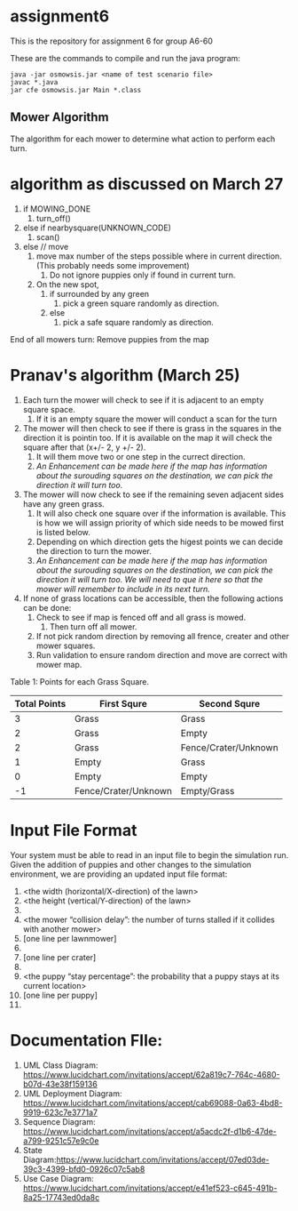 # assignment6
This is the repository for assignment 6 for group A6-60

These are the commands to compile and run the java program:
```
java -jar osmowsis.jar <name of test scenario file>
javac *.java
jar cfe osmowsis.jar Main *.class
```

## Mower Algorithm

The algorithm for each mower to determine what action to perform each turn.
# algorithm as discussed on March 27
1. if MOWING_DONE
    1. turn_off()
2. else if nearbysquare(UNKNOWN_CODE)
    1. scan()
3. else // move
    1. move max number of the steps possible where in current direction. (This probably needs some improvement)
        1. Do not ignore puppies only if found in current turn.
    2. On the new spot,
        1. if surrounded by any green
            1. pick a green square randomly as direction.
        2. else
            1. pick a safe square randomly as direction.
      
End of all mowers turn:
  Remove puppies from the map


# Pranav's algorithm (March 25)
1. Each turn the mower will check to see if it is adjacent to an empty square space. 
    1. If it is an empty square the mower will conduct a scan for the turn
2. The mower will then check to see if there is grass in the squares in the direction it is pointin too. If it is available on the map it will check the square after that (x+/- 2, y +/- 2). 
    1. It will them move two or one step in the currect direction.
    2. _An Enhancement can be made here if the map has information about the surouding squares on the destination, we can pick the direction it will turn too._
3. The mower will now check to see if the remaining seven adjacent sides have any green grass.
    1. It will also check one square over if the information is available. This is how we will assign priority of which side needs to be mowed first is listed below.
    2. Depending on which direction gets the higest points we can decide the direction to turn the mower.
    3. _An Enhancement can be made here if the map has information about the surouding squares on the destination, we can pick the direction it will turn too. We will need to que it here so that the mower will remember to include in its next turn._ 
4. If none of grass locations can be accessible, then the following actions can be done:
    1. Check to see if map is fenced off and all grass is mowed.
        1. Then turn off all mower.
    2. If not pick random direction by removing all frence, creater and other mower squares.
    3. Run validation to ensure random direction and move are correct with mower map.

Table 1: Points for each Grass Square.

Total Points | First Squre | Second Squre
------------ | ------------- | -------------
3 | Grass | Grass
2 | Grass | Empty
2 | Grass | Fence/Crater/Unknown
1 | Empty | Grass
0 | Empty | Empty
-1 | Fence/Crater/Unknown | Empty/Grass


#  Input File Format
Your system must be able to read in an input file to begin the simulation run. Given the addition of
puppies and other changes to the simulation environment, we are providing an updated input file
format:
1. <the width (horizontal/X-direction) of the lawn>
2. <the height (vertical/Y-direction) of the lawn>
3. <the number of lawnmowers being used>
4. <the mower “collision delay”: the number of turns stalled if it collides with another mower>
5. <the initial location and direction of each lawnmower> [one line per lawnmower]
6. <the number of craters on the lawn>
7. <the location of each crater> [one line per crater]
8. <the number of puppies on the lawn>
9. <the puppy “stay percentage”: the probability that a puppy stays at its current location>
10. <the initial location of each puppy> [one line per puppy]
11. <the maximum number of turns for the simulation>

# Documentation FIle:
1. UML Class Diagram: https://www.lucidchart.com/invitations/accept/62a819c7-764c-4680-b07d-43e38f159136
2. UML Deployment Diagram: https://www.lucidchart.com/invitations/accept/cab69088-0a63-4bd8-9919-623c7e3771a7
3. Sequence Diagram: https://www.lucidchart.com/invitations/accept/a5acdc2f-d1b6-47de-a799-9251c57e9c0e
4. State Diagram:https://www.lucidchart.com/invitations/accept/07ed03de-39c3-4399-bfd0-0926c07c5ab8
5. Use Case Diagram: https://www.lucidchart.com/invitations/accept/e41ef523-c645-491b-8a25-17743ed0da8c
